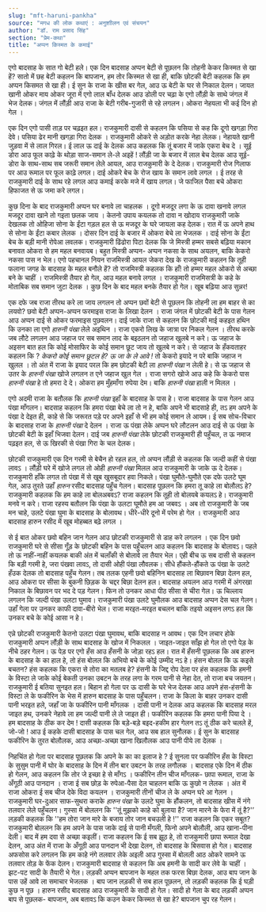 ```yaml
---
slug: "mft-haruni-pankha"
source: "मगध की लोक कथाएं : अनुशाीलन एवं संचयन"
author: "डॉ. राम प्रसाद सिंह"
section: "प्रेम-कथा"
title: "अप्पन किस्मत के कमाई"
---
```

एगो बादसाह के सात गो बेटी हले। एक दिन बादसाह अप्पन बेटी से पूछलन कि तोहनी केकर किस्मत से खा हें? सातो में छह बेटी कहलन कि बापजान, हम तोर किस्मत से खा ही, बाकि छोटकी बेटी कहलक कि हम अप्पन किसमत से खा ही। ई सुन के राजा के खीस बर गेल, आउ ऊ बेटी के घर से निकाल देलन। जायत खानी ओकर माय ओकर जूरा में एगो लाल बाँध देलक आउ डोली पर चढ़ा के एगो लौंड़ी के साथे जंगल में भेज देलक। जंगल में लौंड़ी आउ राजा के बेटी गरीब-गुजारी से रहे लगलन। ओकरा नेहयला भी कई दिन हो गेल । 

एक दिन एगो पासी ताड़ पर चढ़इत हल। राजकुमारी दासी से कहलन कि पसिया से कह कि दूगो खगड़ा गिरा देवे। पसिया ढेर मानी खगड़ा गिरा देलक । राजकुमारी ओकरे से अड़ोत करके नेहा लेलक। नेहायते खानी जुड़वा में से लाल गिरल। ई लाल ऊ दाई के देलक आउ कहलक कि तूं बजार में जाके एकरा बेच दे । सूई डोरा आउ फूल काढ़े के थोड़ा साज-समान ले-ले अइहें ! लौंड़ी जा के बजार में लाल बेच देलक आउ सूई-डोरा के साथ-साथ सब जरूरी समान लेले आयल, आउ राजकुमारी के दे देलक। राजकुमारी रोज गिलाफ पर आउ रूमाल पर फूल काढ़े लगल। दाई ओकरे बेच के रोज खाय के समान लावे लगल । ई तरह से राजकुमारी दाई के साथ रहे लगल आउ कमाई करके मजे में खाय लगल। जे फाजिल पैसा बचे ओकरा हिफाजत से ऊ जमा करे लगल।

कुछ दिना के बाद राजकुमारी अप्पन घर बनावे ला चाहलक । दूगो मजदूर लगा के ऊ दावा खनावे लगल मजदूर दावा खाने तो गइता छलक जाय । केतनो उपाय कयलक तो दावा न खोदाय राजकुमारी जाके देखलक तो ओहिजा सोना के ईंटा गड़ल हल से ऊ मजदूर के घरे जायला कह देलक। रात में ऊ अपने हाथ से सोना के ईंटा कबार लेलक । दोसर दिन दाई के बजार में ओकरा बेचे ला भेजलक । दाई सोना के ईंटा बेच के बड़ी मानी रोपेआ लवलक। राजकुमारी ढिंढोरा पिटा देलक कि जे मिस्त्री हम्मर सबसे बढ़िया मकान बनावत ओकरा से हम महल बनवायब। बहुत मिस्त्री अप्पन- अप्पन नकसा के साथ अयलन, बाकि केकरो नकसा पास न भेल। एगो पहचानल नियन राजमिस्त्री आयल जेकरा देख के राजकुमारी कहलन कि तूही फलाना जगह के बादसाह के महल बनौले हें? तो राजम‍िस्‍त्री कहलक कि हाँ! तो हम्मर महल ओकरो से अच्छा बने के चाहीं । राजमिस्‍त्री तैयार हो गेल, आउ महल बनावे लगल । राजकुमारी राजमिसत्री के कहे के मोताबिक सब समान जुटा देलक । कुछ दिन के बाद महल बनके तैयार हो गेल। खूब बढ़िया आउ सुन्नर!
 
एक दफे जब राजा तीरथ करे ला जाय लगलन तो अप्पन छवों बेटी से पूछलन कि तोहनी ला हम बाहर से का लयवो? छवो बेटी अप्पन-अप्पन फरमाइस राजा के लिखा देलन । राजा जंगल में छोटकी बेटी के पास गेलन आउ अप्पन दाई से ओकर फरमाइस पुछवलन। दाई जाके राजा से कहलन कि छोटकी माई कहइत हथिन कि उनका ला एगो *हारुनी पंखा* लेले अइथिन । राजा एकरो लिख के जात्रा पर निकल गेलन । तीरथ करके जब लौटे लगलन आउ जहाज पर सब समान लाद के बइठलन तो जहाज खुलबे न करे। ऊ जहाज के अइसन बात हल कि कोई मोसाफिर के कोई समान छूट जाय तो खुलबे न करे। से जहाज के हँकवताहर कहलन कि ? *केकरो कोई समान छूटल हे? ऊ जा के ले आवे !* तो केकरो इयादे न परे बाकि जहाज न खुलल । तो अंत में राजा के इयाद परल कि हम छोटकी बेटी ला *हारुनी पंखा* न लेली हे। से ऊ जहाज से उतर के *हारुनी पंखा*  खोजे लगलन त एने जहाज खुल गेल । राजा सगरो खोजे आउ कहे कि केकरो पास *हारुनी पंखा* हे तो हमरा दे दे। ओकरा हम मुँहमाँगा रुपेया देम। बाकि *हारुनी पंखा* हाली न मिलल । 

एगो अदमी राजा के बतौलक कि *हारुनी पंखा* इहाँ के बादसाह के पास हे। राजा बादसाह के पास गेलन आउ पंखा माँगलन। बादसाह कहलन कि हमरा पंखा बेचे ला तो न हे, बाकि अपने भी बादसाहे ही, तऽ हम अपने के पंखा दे देइत ही, काहे से कि जरूरत पड़े पर अपने इहाँ से भी हम कोई समान ले आयम। ई सब सोच-विचार के बादसाह राजा के *हारुनी पंखा*  दे देलन । राजा ऊ पंखा लेके अप्पन घरे लौटलन आउ दाई से ऊ पंखा के छोटकी बेटी के इहाँ भिजवा देलन। दाई जब *हारुनी पंखा* लेके छोटकी राजकुमारी ही पहुँचल, त ऊ नमाज पढ़इत हल, से ऊ खिरकी से पंखा गिरा के चल देलक। 

छोटकी राजकुमारी एक दिन गरमी से बेचैन हो रहल हल, तो अप्पन लौंड़ी से कहलक कि जल्दी कहीं से पंखा लावऽ । लौंड़ी घरे में खोजे लगल तो ओही *हारुनी पंखा* मिलल आउ राजकुमारी के जाके ऊ दे देलक। राजकुमारी हाँके लगल तो पंखा में से खूब खुसबूदार हवा निकले। पंखा घुमौते-घुमौते एक दफे उलटे घूम गेल, आउ तुरते उहाँ *हारुन* रसीद बादसाह पहुँच गेलन। बादसाह पूछलन कि हमरा तू काहे ला बोलौलऽ हे?   राजकुमारी कहलक कि हम काहे ला बोलअबवऽ? राजा कहलन कि तूही तो बोलयबे कयलऽ हे। राजकुमारी मनवे न करे। राजा रहस्‍य बतौलन कि पंखा के उलटा घूमौते हम आ जबवऽ । अब तो राजकुमारी के जब मन चाहे, उलटे पंखा घुमा के बादसाह के बोलावथ। धीरे-धीरे दूनो में परेम हो गेल । राजकुमारी आउ बादसाह हारुन रसीद में खूब मोहब्बत बढ़े लगल । 

से ई बात ओकर छवो बहिन जान गेलन आउ छोटकी राजकुमारी से डाह करे लगलन । एक दिन छवो राजकुमारी घरे से सीसा गूँड़ के छोटकी बहिन के पास पहुँचलन आउ कहलन कि बादसाह के बोलावऽ। पहले तो ऊ नाहीं-नाहीं कयलक बाकी अंत में चलाँकी से बोलावे ला तैयार भेल। एही बीच ऊ सब दासी से कहलन कि बड़ी गरमी हे, जरा पंखवा लावऽ, तो दासी ओही पंखा लौवलक। सीधे हौंकते-हौंकते ऊ पंखा के उलटे हँउक देलक तो बादसाह पहुँच गेलन। तब तलक एहनी छवो बहिनिन बादसाह ला बिछावन बिछा देलन हल, आउ ओकरा पर सीसा के बुकनी छिड़क के चद्दर बिछा देलन हल। बादसाह अयलन आउ गरमी में अंगरखा निकाल के बिछावन पर भद दे पड़ गेलन। फिन तो उनकर आधा पीठ सीसा से चीरा गेल। ऊ चिल्लाय लगलन कि जल्दी पंखा उलटा घुमाव। राजकुमारी पंखा उलटे घुमौलक आउ बादसाह अप्पन देस चल गेलन। उहाँ गेला पर उनकर काफी दावा-बीरो भेल। राजा मरइत-मरइत बचलन बाकि तइयो अइसन लगऽ हल कि उनकर बचे के कोई आसा न हे।
 
एन्ने छोटकी राजकुमारी केतनो उलटा पंखा घुमावथ, बाकि बादसाह न आवथ। एक दिन लचार होके राजकुमारी अप्पन लौंड़ी के साथ बादसाह के खोज में निकलल । जाइत-जाइत साँझ हो गेल तो एगो पेड़ के नीचे ठहर गेलन। ऊ पेड़ पर एगो हँस आउ हँसनी के जोड़ा रहऽ हल। रात में हँसनी पूछलक कि अब हारुन के बादसाह के का हाल हे, तो हंस बोलल कि अभियो बचे के कोई उम्मीद नऽ हे। हंसन बोलल कि ऊ कइसे बचतन? हंस कहलक कि एकरा से तोरा का मतलब हे? हंसनी के जिद्द रोप देला पर हंस कहलक कि हमनी के विस्टा ले जाके कोई बेकती उनका उबटन के तरह लगा के गरम पानी से नेहा देत, तो राजा बच जयतन। राजकुमारी ई बतिया सुनइत हल। बिहान हो गेला पर ऊ दासी के घरे भेज देलक आउ अपने हंस-हंसनी के विस्टा ले के फकीरिन के भेस में हारुन बादसाह के पास पहुँचलन। राजा के किला के बाहर उनकर दासी पानी भरइत हले, जहाँ जा के फकीरिन पानी माँगलक । दासी पानी न देलक आउ कहलक कि बादसाह मरल जाइत हथ, उनकरे नेहावे ला हम जल्दी पानी ले ले जाइत ही। फकीरिन कहलक कि हमरा पानी पिया दे । हम बादसाह के ठीक कर देम ! दासी कहलक कि बड़े-बड़े बइद-हकीम हार गेलन तऽ तूं ठीक करे चलले हें, जो-जो ! आउ ई कहके दासी बादसाह के पास चल गेल, आउ सब हाल सुनौलक। ई सुन के बादसाह फकीरिन के तुरत बोलौलक, आउ अच्छा-अच्छा खाना खिलौलक आउ पानी पीये ला देलक । 

निहचिंत हो गेला पर बादसाह पूछलक कि अपने के का का इलाज हे ? ई सुनला पर फकीरिन हँस के विस्टा के सुसुम पानी में घोर के बादसाह के दिन में तीन बार उबटन के तरह लगौलक । बादसाह एके दिन में ठीक हो गेलन, आउ कहलन कि तोर जे इच्छा हे से माँगऽ । फकीरिन तीन चीज माँगलक- छापा रूमाल, राजा के अँगूठी आउ पानदान । राजा ई सब छोड़ के रुपेआ-पैसा देल चाहलन बाकि ऊ कुछो न लेलक । अंत में राजा ओकरा ई सब चीज देके विदा कयलन । राजकुमारी तीनों चीज ले के अप्पन घरे आ गेलन । 
राजकुमारी घर-दुआर साफ-सुथरा कराके *हारुन पंखा* के उलटे घुमा के हौंकलन, तो बादसाह खीस में नंगे तलवार लेले पहुँचलन। गुस्सा में बोललन कि ''तूं मुझको काहे को बुलाया है? जान मारने के फेरा में तूं है?'’  लड़की कहलक कि ''हम तोरा जान मारे के बजाय तोर जान बचउली हे !'' राजा कहलन कि एकर सबूत? राजकुमारी बोललन कि हम अपने के पास जाके दाई से पानी मँगली, फिनो अपने बोलौली, आउ खाना-पीना देली। बाद में हम दवा से अच्छा कइलीं। राजा कहलन कि ई सब झूठ हे, तो राजकुमारी छापा रूमाल देखा देलन, आउ अंत में राजा के अँगूठी आउ पानदान भी देखा देलन, तो बादसाह के बिसवास हो गेल। बादसाह अफसोस करे लगलन कि हम काहे नंगे तलवार लेके अइली आउ गुस्सा में बोलली आठ ओकरे सामने ऊ तलवार तोड़ के फेंक देलन। राजकुमारी बादसाह से कहलन कि अब हमनी के सादी कर लेवे के चाहीं । झट-पट सादी के तैयारी भे गेल। लड़की अप्पन बापजान के महल तक फरस बिछा देलक, आउ बाप जान के पास उहें आवे ला समाचार भेजलक । बाप जान लड़की से सब हाल पूछलन, तो लड़की कहलक कि ई घड़ी कुछ न पूछ । हारुन रसीद बादसाह आउ राजकुमारी के सादी हो गेल। सादी हो गेला के बाद लड़की अप्पन बाप से पूछलक- बापजान, अब बतावऽ कि कउन केकर किस्मत से खा हे?  बापजान चुप रह गेलन। 